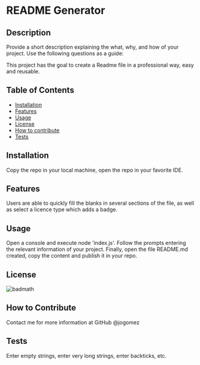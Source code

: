 # README Generator

## Description

Provide a short description explaining the what, why, and how of your project. Use the following questions as a guide:

This project has the goal to create a Readme file in a professional way, easy and reusable.

## Table of Contents

- [Installation](#installation)
- [Features](#features)
- [Usage](#usage)
- [License](#license)
- [How to contribute](#howtocontribute)
- [Tests](#testing)

## Installation

Copy the repo in your local machine, open the repo in your favorite IDE.

## Features

Users are able to quickly fill the blanks in several sections of the file, as well as select a licence type  which adds a badge.

## Usage

Open a console and execute node 'index.js'. Follow the prompts entering the relevant information of your project. Finally, open the file README.md created, copy the content and publish it in your repo.

## License

![badmath](https://img.shields.io/badge/license-Apache-lightgrey)

## How to Contribute

Contact me for more information at GitHub @jogomez

## Tests

Enter empty strings, enter very long strings, enter backticks, etc.
